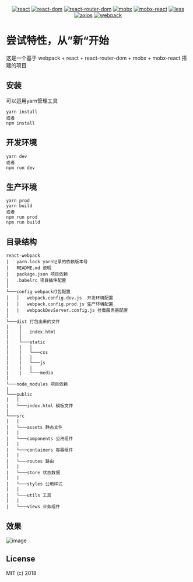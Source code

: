 <p align="center">
  <a href="https://github.com/facebook/react"><img src="https://img.shields.io/badge/react-v16.4.1-blue.svg" alt="react"></a>
  <a href="https://github.com/facebook/react-dom"><img src="https://img.shields.io/badge/react--dom-v16.4.1-blue.svg" alt="react-dom"></a>
  <a href="https://reacttraining.com/react-router"><img src="https://img.shields.io/badge/react--router--dom-v4.3.1-blue.svg" alt="react-router-dom"></a>
  <a href="https://github.com/mobxjs/mobx"><img src="https://img.shields.io/badge/mobx-v5.0.3-blue.svg" alt="mobx"></a>
  <a href="https://github.com/mobxjs/mobx-react"><img src="https://img.shields.io/badge/mobx--react-v5.2.3-blue.svg" alt="mobx-react"></a>
  <a href="https://github.com/less/less.js"><img src="https://img.shields.io/badge/less-v3.0.4-blue.svg" alt="less"></a>
  <a href="https://github.com/axios/axios"><img src="https://img.shields.io/badge/axios-v0.18.0-blue.svg" alt="axios"></a>
  <a href="https://github.com/webpack/webpack"><img src="https://img.shields.io/badge/webpack-v4.12.0-blue.svg" alt="webpack"></a>
</p>

# 尝试特性，从”新“开始

这是一个基于 webpack + react + react-router-dom + mobx + mobx-react 搭建的项目

## 安装

可以运用yarn管理工具

```
yarn install
或者
npm install
```

## 开发环境

```
yarn dev
或者
npm run dev
```

## 生产环境

```
yarn prod
yarn build
或者
npm run prod
npm run build
```

## 目录结构

```
react-webpack
|   yarn.lock yarn记录的依赖版本号
│   README.md 说明
│   package.json 项目依赖
|   .babelrc 项目插件配置
│
└───config webpack打包配置
│   │   webpack.config.dev.js  开发环境配置
│   │   webpack.config.prod.js 生产环境配置
|   |   webpackDevServer.config.js 挂载服务器配置
│
└───dist 打包出来的文件
|    |
|    │   index.html
|    │
|    └───static
|    |   │
|    |   └───css
|    |   │
|    |   └───js
|    |   |
|    |   └───media
|
└───node_modules 项目依赖
|
└───public
|   |
|   └───index.html 模板文件
|
└───src
|   |
|   └───assets 静态文件
|   |
|   └───components 公用组件
|   |
|   └───containers 容器组件
|   |
|   └───routes 路由
|   |
|   └───store 状态数据
|   |
|   └───styles 公用样式
|   |
|   └───utils 工具
|   |
|   └───views 业务组件
```

## 效果

![image](http://p2bmmf3zh.bkt.clouddn.com/hmss.gif)

## License

MIT (c) 2018
